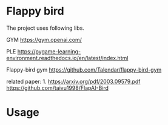 # Flappy bird
The project uses following libs.

GYM https://gym.openai.com/

PLE https://pygame-learning-environment.readthedocs.io/en/latest/index.html

Flappy-bird gym https://github.com/Talendar/flappy-bird-gym

related paper:
1.
https://arxiv.org/pdf/2003.09579.pdf
https://github.com/taivu1998/FlapAI-Bird
# Usage
